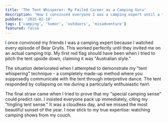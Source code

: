```yaml
---
title: 'The Tent Whisperer: My Failed Career as a Camping Guru'
description: 'How I convinced everyone I was a camping expert until a tent tried to eat me'
pubDate: '2025-02-10'
tags: ['camping', 'humor', 'outdoors', 'misadventure']
featured: false
---
```


I once convinced my friends I was a camping expert because I watched every episode of Bear Grylls. This worked perfectly until they invited me on an actual camping trip. My first red flag should have been when I tried to pitch the tent upside down, claiming it was "Australian style."

The situation deteriorated when I attempted to demonstrate my "tent whispering" technique - a completely made-up method where you supposedly communicate with the tent through interpretive dance. The tent responded by collapsing on me during a particularly enthusiastic twirl.

The final straw came when I tried to prove that my "special camping sense" could predict rain. I insisted everyone pack up immediately, citing my "tingling tent sense." It was a cloudless day, and we missed the most beautiful sunset of the year. I now stick to my true expertise: watching camping shows from my couch.

